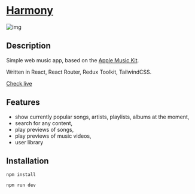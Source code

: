 # [Harmony](https://harmony-pi.vercel.app/#/)

![img](https://i.imgur.com/EY4KTyO.png)

## Description

Simple web music app, based on the [Apple Music Kit](https://developer.apple.com/documentation/applemusicapi/).

Written in React, React Router, Redux Toolkit, TailwindCSS.

[Check live](https://harmony-pi.vercel.app/#/)

## Features

- show currently popular songs, artists, playlists, albums at the moment,
- search for any content,
- play previews of songs,
- play previews of music videos,
- user library

## Installation

`npm install`

`npm run dev`
